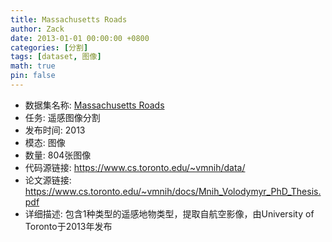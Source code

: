 ```yaml
---
title: Massachusetts Roads
author: Zack
date: 2013-01-01 00:00:00 +0800
categories: [分割]
tags: [dataset, 图像]
math: true
pin: false
---
```

- 数据集名称: [Massachusetts Roads](https://www.cs.toronto.edu/~vmnih/data/)
- 任务: 遥感图像分割
- 发布时间: 2013
- 模态: 图像
- 数量: 804张图像
- 代码源链接: https://www.cs.toronto.edu/~vmnih/data/
- 论文源链接: https://www.cs.toronto.edu/~vmnih/docs/Mnih_Volodymyr_PhD_Thesis.pdf
- 详细描述: 包含1种类型的遥感地物类型，提取自航空影像，由University of Toronto于2013年发布
